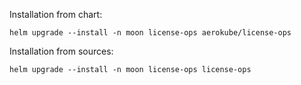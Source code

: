 Installation from chart:
```
helm upgrade --install -n moon license-ops aerokube/license-ops
```

Installation from sources:
```
helm upgrade --install -n moon license-ops license-ops
```
